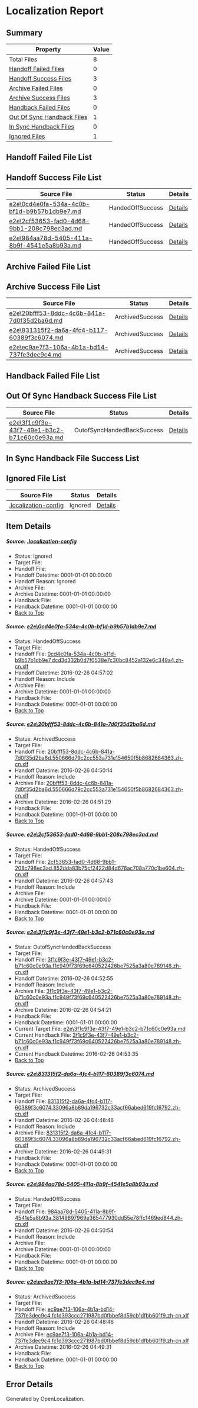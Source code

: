 # <a name='report-top'></a> Localization Report

## Summary
 Property | Value 
 -------- | ----- 
 Total Files | 8
[ Handoff Failed Files ](#handoff-failed-list)| 0
[ Handoff Success Files ](#handoff-success-list)| 3
[ Archive Failed Files ](#archive-failed-list)| 0
[ Archive Success Files ](#archive-success-list)| 3
[ Handback Failed Files ](#handback-failed-list)| 0
[ Out Of Sync Handback Files ](#outofsync-handback-success-list)| 1
[ In Sync Handback Files ](#insync-handback-success-list)| 0
[ Ignored Files ](#ignored-list)| 1

## <a name='handoff-failed-list'></a> Handoff Failed File List

## <a name='handoff-success-list'></a> Handoff Success File List
 Source File | Status | Details 
 ----------- | ------ | ------- 
 [e2e\0cd4e0fa-534a-4c0b-bf1d-b9b57b1db9e7.md](https://github.com/OpenLocalizationTest/oltest/blob/32067f598ff8e2e6f57aa0a46fea662898476080/e2e/0cd4e0fa-534a-4c0b-bf1d-b9b57b1db9e7.md) | HandedOffSuccess | [Details](#6cd8f05545779b43d85a9eadf1cc056e9c847d931)
 [e2e\2cf53653-fad0-4d68-9bb1-208c798ec3ad.md](https://github.com/OpenLocalizationTest/oltest/blob/62ff95d134f7a5ad91f5129fdb62b14914703f49/e2e/2cf53653-fad0-4d68-9bb1-208c798ec3ad.md) | HandedOffSuccess | [Details](#306e3adeda6711b625e915d59f1591bf2d5270313)
 [e2e\984aa78d-5405-411a-8b9f-4541e5a8b93a.md](https://github.com/OpenLocalizationTest/oltest/blob/194ec55d33c94f4d591d75bbcd2c5146b4ebc0e9/e2e/984aa78d-5405-411a-8b9f-4541e5a8b93a.md) | HandedOffSuccess | [Details](#71d21795a6241b3bd662a625de147198659499f86)

## <a name='archive-failed-list'></a> Archive Failed File List

## <a name='archive-success-list'></a> Archive Success File List
 Source File | Status | Details 
 ----------- | ------ | ------- 
 [e2e\20bfff53-8ddc-4c6b-841a-7d0f35d2ba6d.md](https://github.com/OpenLocalizationTest/oltest/blob/7c3ff5a4792aea27063cc1ec5c2bd5da775ae051/e2e/20bfff53-8ddc-4c6b-841a-7d0f35d2ba6d.md) | ArchivedSuccess | [Details](#db3a4299e925d4cf29a52d92fcc7de8d54e660672)
 [e2e\831315f2-da6a-4fc4-b117-60389f3c6074.md](https://github.com/OpenLocalizationTest/oltest/blob/2383b328c80f92809e3a02927ffa26cd4f4610c3/e2e/831315f2-da6a-4fc4-b117-60389f3c6074.md) | ArchivedSuccess | [Details](#82fc3c310587e4b104fb0bc59ae8b211801e46be5)
 [e2e\ec9ae7f3-106a-4b1a-bd14-737fe3dec9c4.md](https://github.com/OpenLocalizationTest/oltest/blob/2383b328c80f92809e3a02927ffa26cd4f4610c3/e2e/ec9ae7f3-106a-4b1a-bd14-737fe3dec9c4.md) | ArchivedSuccess | [Details](#5712c8b572bc4a6bd5ed040262a40544b9b82f367)

## <a name='handback-failed-list'></a> Handback Failed File List

## <a name='outofsync-handback-success-list'></a> Out Of Sync Handback Success File List
 Source File | Status | Details 
 ----------- | ------ | ------- 
 [e2e\3f1c9f3e-43f7-49e1-b3c2-b71c60c0e93a.md](https://github.com/OpenLocalizationTest/oltest/blob/fb5bdc908963c21d8f58d0a2f068e664c4bf375a/e2e/3f1c9f3e-43f7-49e1-b3c2-b71c60c0e93a.md) | OutofSyncHandedBackSuccess | [Details](#b7072175e8d235ec387580453426b0af552bb5654)

## <a name='insync-handback-success-list'></a> In Sync Handback File Success List

## <a name='ignored-list'></a> Ignored File List
 Source File | Status | Details 
 ----------- | ------ | ------- 
 [.localization-config](https://github.com/OpenLocalizationTest/oltest/blob/62ff95d134f7a5ad91f5129fdb62b14914703f49/.localization-config) | Ignored | [Details](#66aca4b1c2f43b14ec41e0e427345df94af1d5e10)

## Item Details
##### <a name='66aca4b1c2f43b14ec41e0e427345df94af1d5e10'></a> Source: [.localization-config](https://github.com/OpenLocalizationTest/oltest/blob/62ff95d134f7a5ad91f5129fdb62b14914703f49/.localization-config)
* Status: Ignored
* Target File: 
* Handoff File: 
* Handoff Datetime: 0001-01-01 00:00:00
* Handoff Reason: Ignored
* Archive File: 
* Archive Datetime: 0001-01-01 00:00:00
* Handback File: 
* Handback Datetime: 0001-01-01 00:00:00
* [Back to Top](#report-top)

##### <a name='6cd8f05545779b43d85a9eadf1cc056e9c847d931'></a> Source: [e2e\0cd4e0fa-534a-4c0b-bf1d-b9b57b1db9e7.md](https://github.com/OpenLocalizationTest/oltest/blob/32067f598ff8e2e6f57aa0a46fea662898476080/e2e/0cd4e0fa-534a-4c0b-bf1d-b9b57b1db9e7.md)
* Status: HandedOffSuccess
* Target File: 
* Handoff File: [0cd4e0fa-534a-4c0b-bf1d-b9b57b1db9e7.dcd3d332b0d7f0538e7c30bc8452a132e6c349a4.zh-cn.xlf](https://github.com/OpenLocalizationTestOrg/olhandoff/blob/edde8c6f9fc1626b526ebd9ff410f82f840cc72e/ol-handoff/OpenLocalizationTestOrg/oltest.zh-cn/terryjin/ht/0cd4e0fa-534a-4c0b-bf1d-b9b57b1db9e7.dcd3d332b0d7f0538e7c30bc8452a132e6c349a4.zh-cn.xlf)
* Handoff Datetime: 2016-02-26 04:57:02
* Handoff Reason: Include
* Archive File: 
* Archive Datetime: 0001-01-01 00:00:00
* Handback File: 
* Handback Datetime: 0001-01-01 00:00:00
* [Back to Top](#report-top)

##### <a name='db3a4299e925d4cf29a52d92fcc7de8d54e660672'></a> Source: [e2e\20bfff53-8ddc-4c6b-841a-7d0f35d2ba6d.md](https://github.com/OpenLocalizationTest/oltest/blob/7c3ff5a4792aea27063cc1ec5c2bd5da775ae051/e2e/20bfff53-8ddc-4c6b-841a-7d0f35d2ba6d.md)
* Status: ArchivedSuccess
* Target File: 
* Handoff File: [20bfff53-8ddc-4c6b-841a-7d0f35d2ba6d.550666d79c2cc553a731e154650f5b8682684363.zh-cn.xlf](https://github.com/OpenLocalizationTestOrg/olhandoff/blob/b2a8c969f40bb19acfc1e2357b28af3b468f92ad/ol-handoff/OpenLocalizationTestOrg/oltest.zh-cn/terryjin/ht/20bfff53-8ddc-4c6b-841a-7d0f35d2ba6d.550666d79c2cc553a731e154650f5b8682684363.zh-cn.xlf)
* Handoff Datetime: 2016-02-26 04:50:14
* Handoff Reason: Include
* Archive File: [20bfff53-8ddc-4c6b-841a-7d0f35d2ba6d.550666d79c2cc553a731e154650f5b8682684363.zh-cn.xlf](https://github.com/OpenLocalizationTestOrg/olhandoff/blob/bff444c22e1f2eb019aac046a361561f07835f01/ol-handoff/OpenLocalizationTestOrg/oltest.zh-cn/terryjin/ht/archive/20bfff53-8ddc-4c6b-841a-7d0f35d2ba6d.550666d79c2cc553a731e154650f5b8682684363.zh-cn.xlf)
* Archive Datetime: 2016-02-26 04:51:29
* Handback File: 
* Handback Datetime: 0001-01-01 00:00:00
* [Back to Top](#report-top)

##### <a name='306e3adeda6711b625e915d59f1591bf2d5270313'></a> Source: [e2e\2cf53653-fad0-4d68-9bb1-208c798ec3ad.md](https://github.com/OpenLocalizationTest/oltest/blob/62ff95d134f7a5ad91f5129fdb62b14914703f49/e2e/2cf53653-fad0-4d68-9bb1-208c798ec3ad.md)
* Status: HandedOffSuccess
* Target File: 
* Handoff File: [2cf53653-fad0-4d68-9bb1-208c798ec3ad.852dda83b75cf2422d84d676ac708a770c1be604.zh-cn.xlf](https://github.com/OpenLocalizationTestOrg/olhandoff/blob/630f5c620c63521eb08f7d9f80766f101d4dfc89/ol-handoff/OpenLocalizationTestOrg/oltest.zh-cn/terryjin/ht/2cf53653-fad0-4d68-9bb1-208c798ec3ad.852dda83b75cf2422d84d676ac708a770c1be604.zh-cn.xlf)
* Handoff Datetime: 2016-02-26 04:57:43
* Handoff Reason: Include
* Archive File: 
* Archive Datetime: 0001-01-01 00:00:00
* Handback File: 
* Handback Datetime: 0001-01-01 00:00:00
* [Back to Top](#report-top)

##### <a name='b7072175e8d235ec387580453426b0af552bb5654'></a> Source: [e2e\3f1c9f3e-43f7-49e1-b3c2-b71c60c0e93a.md](https://github.com/OpenLocalizationTest/oltest/blob/fb5bdc908963c21d8f58d0a2f068e664c4bf375a/e2e/3f1c9f3e-43f7-49e1-b3c2-b71c60c0e93a.md)
* Status: OutofSyncHandedBackSuccess
* Target File: 
* Handoff File: [3f1c9f3e-43f7-49e1-b3c2-b71c60c0e93a.f1c949f73f69c640522426be7525a3a80e789148.zh-cn.xlf](https://github.com/OpenLocalizationTestOrg/olhandoff/blob/3d4d7e185e5dc1977a3318dbbbaac2a0aa8dc985/ol-handoff/OpenLocalizationTestOrg/oltest.zh-cn/terryjin/ht/3f1c9f3e-43f7-49e1-b3c2-b71c60c0e93a.f1c949f73f69c640522426be7525a3a80e789148.zh-cn.xlf)
* Handoff Datetime: 2016-02-26 04:52:55
* Handoff Reason: Include
* Archive File: [3f1c9f3e-43f7-49e1-b3c2-b71c60c0e93a.f1c949f73f69c640522426be7525a3a80e789148.zh-cn.xlf](https://github.com/OpenLocalizationTestOrg/olhandoff/blob/431175ab120dc76251ba5a9dbabf124aa7fed22a/ol-handoff/OpenLocalizationTestOrg/oltest.zh-cn/terryjin/ht/archive/3f1c9f3e-43f7-49e1-b3c2-b71c60c0e93a.f1c949f73f69c640522426be7525a3a80e789148.zh-cn.xlf)
* Archive Datetime: 2016-02-26 04:54:21
* Handback File: 
* Handback Datetime: 0001-01-01 00:00:00
* Current Target File: [e2e\3f1c9f3e-43f7-49e1-b3c2-b71c60c0e93a.md](https://github.com/OpenLocalizationTestOrg/oltest.zh-cn/blob/c8f23146bbfd696241de54612728556ea849c7e7/e2e/3f1c9f3e-43f7-49e1-b3c2-b71c60c0e93a.md)
* Current Handback File: [3f1c9f3e-43f7-49e1-b3c2-b71c60c0e93a.f1c949f73f69c640522426be7525a3a80e789148.zh-cn.xlf](https://github.com/OpenLocalizationTestOrg/olhandback/blob/712a1cb9324e65806a82deb2f49284339d11b02b/ol-handback/OpenLocalizationTestOrg/oltest.zh-cn/terryjin/ht/3f1c9f3e-43f7-49e1-b3c2-b71c60c0e93a.f1c949f73f69c640522426be7525a3a80e789148.zh-cn.xlf)
* Current Handback Datetime: 2016-02-26 04:53:35
* [Back to Top](#report-top)

##### <a name='82fc3c310587e4b104fb0bc59ae8b211801e46be5'></a> Source: [e2e\831315f2-da6a-4fc4-b117-60389f3c6074.md](https://github.com/OpenLocalizationTest/oltest/blob/2383b328c80f92809e3a02927ffa26cd4f4610c3/e2e/831315f2-da6a-4fc4-b117-60389f3c6074.md)
* Status: ArchivedSuccess
* Target File: 
* Handoff File: [831315f2-da6a-4fc4-b117-60389f3c6074.33096a8b89da196732c33acf66abed619fc16792.zh-cn.xlf](https://github.com/OpenLocalizationTestOrg/olhandoff/blob/6c21876685d0bf6742158b34fd7da88917bfaa62/ol-handoff/OpenLocalizationTestOrg/oltest.zh-cn/terryjin/ht/831315f2-da6a-4fc4-b117-60389f3c6074.33096a8b89da196732c33acf66abed619fc16792.zh-cn.xlf)
* Handoff Datetime: 2016-02-26 04:48:46
* Handoff Reason: Include
* Archive File: [831315f2-da6a-4fc4-b117-60389f3c6074.33096a8b89da196732c33acf66abed619fc16792.zh-cn.xlf](https://github.com/OpenLocalizationTestOrg/olhandoff/blob/69b9b3cb8a54ce0aa633af75233cbfbfc341114e/ol-handoff/OpenLocalizationTestOrg/oltest.zh-cn/terryjin/ht/archive/831315f2-da6a-4fc4-b117-60389f3c6074.33096a8b89da196732c33acf66abed619fc16792.zh-cn.xlf)
* Archive Datetime: 2016-02-26 04:49:31
* Handback File: 
* Handback Datetime: 0001-01-01 00:00:00
* [Back to Top](#report-top)

##### <a name='71d21795a6241b3bd662a625de147198659499f86'></a> Source: [e2e\984aa78d-5405-411a-8b9f-4541e5a8b93a.md](https://github.com/OpenLocalizationTest/oltest/blob/194ec55d33c94f4d591d75bbcd2c5146b4ebc0e9/e2e/984aa78d-5405-411a-8b9f-4541e5a8b93a.md)
* Status: HandedOffSuccess
* Target File: 
* Handoff File: [984aa78d-5405-411a-8b9f-4541e5a8b93a.38149897969e365477930dd55e78ffc1469ed844.zh-cn.xlf](https://github.com/OpenLocalizationTestOrg/olhandoff/blob/0168fd15f0e72885ec0025220834e3971d9eb5a0/ol-handoff/OpenLocalizationTestOrg/oltest.zh-cn/terryjin/ht/984aa78d-5405-411a-8b9f-4541e5a8b93a.38149897969e365477930dd55e78ffc1469ed844.zh-cn.xlf)
* Handoff Datetime: 2016-02-26 04:50:54
* Handoff Reason: Include
* Archive File: 
* Archive Datetime: 0001-01-01 00:00:00
* Handback File: 
* Handback Datetime: 0001-01-01 00:00:00
* [Back to Top](#report-top)

##### <a name='5712c8b572bc4a6bd5ed040262a40544b9b82f367'></a> Source: [e2e\ec9ae7f3-106a-4b1a-bd14-737fe3dec9c4.md](https://github.com/OpenLocalizationTest/oltest/blob/2383b328c80f92809e3a02927ffa26cd4f4610c3/e2e/ec9ae7f3-106a-4b1a-bd14-737fe3dec9c4.md)
* Status: ArchivedSuccess
* Target File: 
* Handoff File: [ec9ae7f3-106a-4b1a-bd14-737fe3dec9c4.fc1d393ccc271987bd0fbbef8d59cb1dfbb601f9.zh-cn.xlf](https://github.com/OpenLocalizationTestOrg/olhandoff/blob/6c21876685d0bf6742158b34fd7da88917bfaa62/ol-handoff/OpenLocalizationTestOrg/oltest.zh-cn/terryjin/ht/ec9ae7f3-106a-4b1a-bd14-737fe3dec9c4.fc1d393ccc271987bd0fbbef8d59cb1dfbb601f9.zh-cn.xlf)
* Handoff Datetime: 2016-02-26 04:48:46
* Handoff Reason: Include
* Archive File: [ec9ae7f3-106a-4b1a-bd14-737fe3dec9c4.fc1d393ccc271987bd0fbbef8d59cb1dfbb601f9.zh-cn.xlf](https://github.com/OpenLocalizationTestOrg/olhandoff/blob/69b9b3cb8a54ce0aa633af75233cbfbfc341114e/ol-handoff/OpenLocalizationTestOrg/oltest.zh-cn/terryjin/ht/archive/ec9ae7f3-106a-4b1a-bd14-737fe3dec9c4.fc1d393ccc271987bd0fbbef8d59cb1dfbb601f9.zh-cn.xlf)
* Archive Datetime: 2016-02-26 04:49:31
* Handback File: 
* Handback Datetime: 0001-01-01 00:00:00
* [Back to Top](#report-top)


## Error Details

Generated by OpenLocalization.
